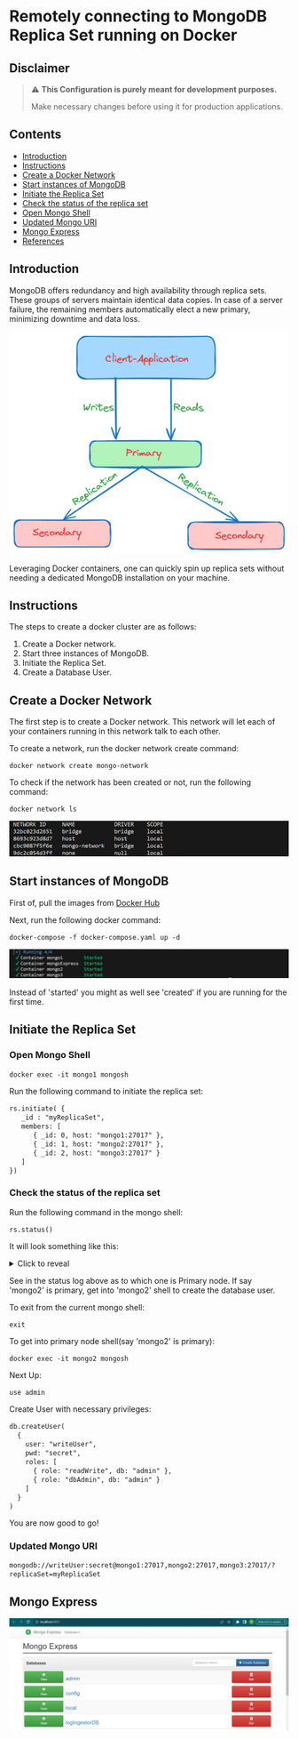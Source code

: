 # Remotely connecting to MongoDB Replica Set running on Docker

## Disclaimer
> :warning: **This Configuration is purely meant for development purposes.**
> 
> Make necessary changes before using it for production applications. 




## Contents
* [Introduction](#introduction)
* [Instructions](#instructions)
* [Create a Docker Network](#create-a-docker-network)
* [Start instances of MongoDB](#start-instances-of-mongodb)
* [Initiate the Replica Set](#initiate-the-replica-set)
* [Check the status of the replica set](#check-the-status-of-the-replica-set)
* [Open Mongo Shell](#open-mongo-shell)
* [Updated Mongo URI](#updated-mongo-uri)
* [Mongo Express](#mongo-express)
* [References](#references)





## Introduction
MongoDB offers redundancy and high availability through replica sets. These groups of servers maintain identical data copies. In case of a server failure, the remaining members automatically elect a new primary, minimizing downtime and data loss.

![MongoDB Cluster/Replica Set](./Assets/mongo-replica.png)

Leveraging Docker containers, one can quickly spin up replica sets without needing a dedicated MongoDB installation on your machine.





## Instructions
The steps to create a docker cluster are as follows:
  1. Create a Docker network.
  2. Start three instances of MongoDB.
  3. Initiate the Replica Set.
  4. Create a Database User.




## Create a Docker Network
The first step is to create a Docker network. This network will let each of your containers running in this network talk to each other.

To create a network, run the docker network create command:
```
docker network create mongo-network
```

To check if the network has been created or not, run the following command:
```
docker network ls
```

![Screenshot of the list of docker networks](./Assets/docker-network.png)





## Start instances of MongoDB
First of, pull the images from [Docker Hub](https://hub.docker.com/)

Next, run the following docker command:
```
docker-compose -f docker-compose.yaml up -d
```


![Screenshot of the list of containers](./Assets/containers.png)

Instead of 'started' you might as well see 'created' if you are running for the first time.




## Initiate the Replica Set

### Open Mongo Shell
```
docker exec -it mongo1 mongosh
```
Run the following command to initiate the replica set:
```
rs.initiate( {
   _id : "myReplicaSet",
   members: [
      { _id: 0, host: "mongo1:27017" },
      { _id: 1, host: "mongo2:27017" },
      { _id: 2, host: "mongo3:27017" }
   ]
})
```


### Check the status of the replica set
Run the following command in the mongo shell:
```
rs.status()
```
It will look something like this:

<details>
  <summary>Click to reveal</summary>
  
```
{
  set: 'myReplicaSet',
  date: ISODate("2023-12-15T18:41:56.010Z"),
  myState: 2,
  term: Long("2"),
  syncSourceHost: 'mongo3:27017',
  syncSourceId: 2,
  heartbeatIntervalMillis: Long("2000"),
  majorityVoteCount: 2,
  writeMajorityCount: 2,
  votingMembersCount: 3,
  writableVotingMembersCount: 3,
  optimes: {
    lastCommittedOpTime: { ts: Timestamp({ t: 1702665709, i: 1 }), t: Long("2") },
    lastCommittedWallTime: ISODate("2023-12-15T18:41:49.912Z"),
    readConcernMajorityOpTime: { ts: Timestamp({ t: 1702665709, i: 1 }), t: Long("2") },
    appliedOpTime: { ts: Timestamp({ t: 1702665709, i: 1 }), t: Long("2") },
    durableOpTime: { ts: Timestamp({ t: 1702665709, i: 1 }), t: Long("2") },
    lastAppliedWallTime: ISODate("2023-12-15T18:41:49.912Z"),
    lastDurableWallTime: ISODate("2023-12-15T18:41:49.912Z")
  },
  lastStableRecoveryTimestamp: Timestamp({ t: 1702665649, i: 1 }),
  electionParticipantMetrics: {
    votedForCandidate: true,
    electionTerm: Long("2"),
    lastVoteDate: ISODate("2023-12-15T18:40:09.903Z"),
    electionCandidateMemberId: 2,
    voteReason: '',
    lastAppliedOpTimeAtElection: { ts: Timestamp({ t: 1702648984, i: 1 }), t: Long("1") },
    maxAppliedOpTimeInSet: { ts: Timestamp({ t: 1702648984, i: 1 }), t: Long("1") },
    priorityAtElection: 1,
    newTermStartDate: ISODate("2023-12-15T18:40:09.933Z"),
    newTermAppliedDate: ISODate("2023-12-15T18:40:10.024Z")
  },
  members: [
    {
      _id: 0,
      name: 'mongo1:27017',
      health: 1,
      state: 2,
      stateStr: 'SECONDARY',
      uptime: 122,
      optime: { ts: Timestamp({ t: 1702665709, i: 1 }), t: Long("2") },
      optimeDate: ISODate("2023-12-15T18:41:49.000Z"),
      lastAppliedWallTime: ISODate("2023-12-15T18:41:49.912Z"),
      lastDurableWallTime: ISODate("2023-12-15T18:41:49.912Z"),
      syncSourceHost: 'mongo3:27017',
      syncSourceId: 2,
      infoMessage: '',
      configVersion: 1,
      configTerm: 2,
      self: true,
      lastHeartbeatMessage: ''
    },
    {
      _id: 1,
      name: 'mongo2:27017',
      health: 1,
      state: 2,
      stateStr: 'SECONDARY',
      uptime: 117,
      optime: { ts: Timestamp({ t: 1702665709, i: 1 }), t: Long("2") },
      optimeDurable: { ts: Timestamp({ t: 1702665709, i: 1 }), t: Long("2") },
      optimeDate: ISODate("2023-12-15T18:41:49.000Z"),
      optimeDurableDate: ISODate("2023-12-15T18:41:49.000Z"),
      lastAppliedWallTime: ISODate("2023-12-15T18:41:49.912Z"),
      lastDurableWallTime: ISODate("2023-12-15T18:41:49.912Z"),
      lastHeartbeat: ISODate("2023-12-15T18:41:54.509Z"),
      lastHeartbeatRecv: ISODate("2023-12-15T18:41:55.986Z"),
      pingMs: Long("0"),
      lastHeartbeatMessage: '',
      syncSourceHost: 'mongo3:27017',
      syncSourceId: 2,
      infoMessage: '',
      configVersion: 1,
      configTerm: 2
    },
    {
      _id: 2,
      name: 'mongo3:27017',
      health: 1,
      state: 1,
      stateStr: 'PRIMARY',
      uptime: 117,
      optime: { ts: Timestamp({ t: 1702665709, i: 1 }), t: Long("2") },
      optimeDurable: { ts: Timestamp({ t: 1702665709, i: 1 }), t: Long("2") },
      optimeDate: ISODate("2023-12-15T18:41:49.000Z"),
      optimeDurableDate: ISODate("2023-12-15T18:41:49.000Z"),
      lastAppliedWallTime: ISODate("2023-12-15T18:41:49.912Z"),
      lastDurableWallTime: ISODate("2023-12-15T18:41:49.912Z"),
      lastHeartbeat: ISODate("2023-12-15T18:41:55.990Z"),
      lastHeartbeatRecv: ISODate("2023-12-15T18:41:55.988Z"),
      pingMs: Long("0"),
      lastHeartbeatMessage: '',
      syncSourceHost: '',
      syncSourceId: -1,
      infoMessage: '',
      electionTime: Timestamp({ t: 1702665609, i: 1 }),
      electionDate: ISODate("2023-12-15T18:40:09.000Z"),
      configVersion: 1,
      configTerm: 2
    }
  ],
  ok: 1,
  '$clusterTime': {
    clusterTime: Timestamp({ t: 1702665709, i: 1 }),
    signature: {
      hash: Binary.createFromBase64("AAAAAAAAAAAAAAAAAAAAAAAAAAA=", 0),
      keyId: Long("0")
    }
  },
  operationTime: Timestamp({ t: 1702665709, i: 1 })
}
```
</details>

See in the status log above as to which one is Primary node. If say 'mongo2' is primary, get into 'mongo2' shell to create the database user.



To exit from the current mongo shell:
```
exit
```

To get into primary node shell(say 'mongo2' is primary):
```
docker exec -it mongo2 mongosh
```
Next Up:
```
use admin
```
Create User with necessary privileges:
```
db.createUser(
  {
    user: "writeUser",
    pwd: "secret",
    roles: [
      { role: "readWrite", db: "admin" },
      { role: "dbAdmin", db: "admin" }
    ]
  }
)
```
You are now good to go!



### Updated Mongo URI
```
mongodb://writeUser:secret@mongo1:27017,mongo2:27017,mongo3:27017/?replicaSet=myReplicaSet
```


## Mongo Express

![Screenshot of the Mongo Express Dashboard](./Assets/mongo-express.png)